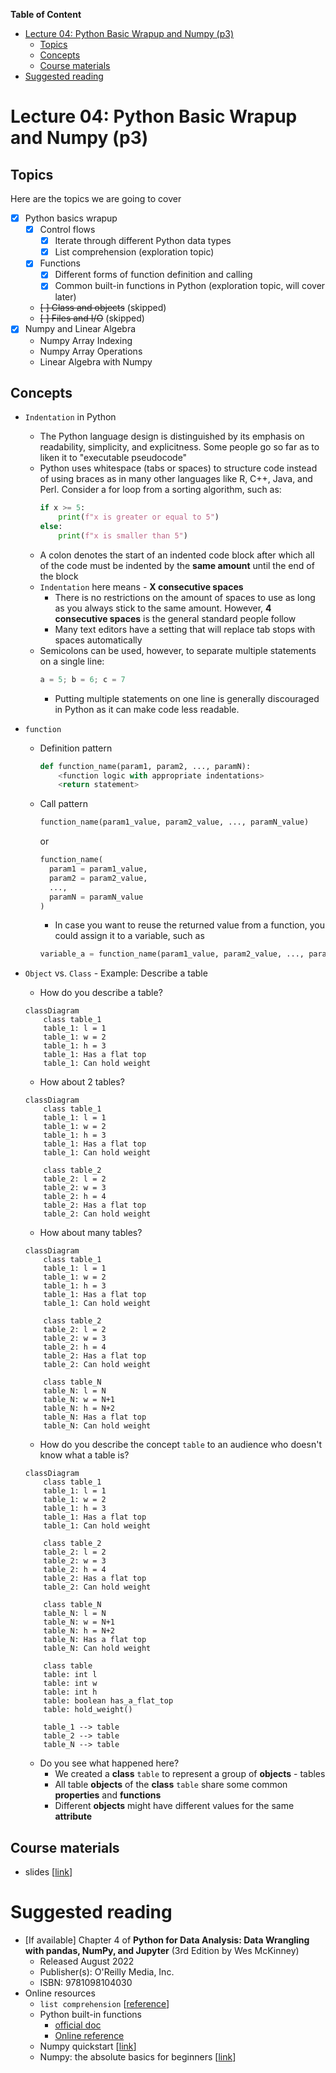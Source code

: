 **Table of Content**
- [Lecture 04: Python Basic Wrapup and Numpy (p3)](#lecture-04-python-basic-wrapup-and-numpy-p3)
  - [Topics](#topics)
  - [Concepts](#concepts)
  - [Course materials](#course-materials)
- [Suggested reading](#suggested-reading)

# Lecture 04: Python Basic Wrapup and Numpy (p3)

## Topics
Here are the topics we are going to cover
* [x] Python basics wrapup
  * [x] Control flows
      * [x] Iterate through different Python data types
      * [x] List comprehension (exploration topic)
  * [x] Functions
    * [x] Different forms of function definition and calling
    * [x] Common built-in functions in Python (exploration topic, will cover later)
  * ~~[ ] Class and objects~~ (skipped)
  * ~~[ ] Files and I/O~~ (skipped)
* [x] Numpy and Linear Algebra
  * Numpy Array Indexing
  * Numpy Array Operations
  * Linear Algebra with Numpy

## Concepts
* `Indentation` in Python
  * The Python language design is distinguished by its emphasis on readability, simplicity, and explicitness. Some people go so far as to liken it to "executable pseudocode"
  * Python uses whitespace (tabs or spaces) to structure code instead of using braces as in many other languages like R, C++, Java, and Perl. Consider a for loop from a sorting algorithm, such as:
      ```python
      if x >= 5:
          print(f"x is greater or equal to 5")
      else:
          print(f"x is smaller than 5")
      ```
  * A colon denotes the start of an indented code block after which all of the code must be indented by the **same amount** until the end of the block
  * `Indentation` here means - **X consecutive spaces**
    * There is no restrictions on the amount of spaces to use as long as you always stick to the same amount. However, **4 consecutive spaces** is the general standard people follow
    * Many text editors have a setting that will replace tab stops with spaces automatically
  * Semicolons can be used, however, to separate multiple statements on a single line:
      ```python
      a = 5; b = 6; c = 7
      ```
    * Putting multiple statements on one line is generally discouraged in Python as it can make code less readable.
* `function` 
  * Definition pattern
    ```python
    def function_name(param1, param2, ..., paramN):
        <function logic with appropriate indentations>
        <return statement>
    ```
  * Call pattern 
    ```python
    function_name(param1_value, param2_value, ..., paramN_value)
    ```
    or
    ```python
    function_name(
      param1 = param1_value, 
      param2 = param2_value, 
      ..., 
      paramN = paramN_value
    )
    ```
    * In case you want to reuse the returned value from a function, you could assign it to a variable, such as 
    ```python
    variable_a = function_name(param1_value, param2_value, ..., paramN_value)
    ```
* `Object` vs. `Class` - Example: Describe a table
  * How do you describe a table?
  ```mermaid
  classDiagram
      class table_1
      table_1: l = 1
      table_1: w = 2
      table_1: h = 3
      table_1: Has a flat top
      table_1: Can hold weight
  ```

  * How about 2 tables?
  ```mermaid
  classDiagram
      class table_1
      table_1: l = 1
      table_1: w = 2
      table_1: h = 3
      table_1: Has a flat top
      table_1: Can hold weight

      class table_2
      table_2: l = 2
      table_2: w = 3
      table_2: h = 4    
      table_2: Has a flat top
      table_2: Can hold weight
  ```

  * How about many tables?
  ```mermaid
  classDiagram
      class table_1
      table_1: l = 1
      table_1: w = 2
      table_1: h = 3
      table_1: Has a flat top
      table_1: Can hold weight

      class table_2
      table_2: l = 2
      table_2: w = 3
      table_2: h = 4
      table_2: Has a flat top
      table_2: Can hold weight

      class table_N
      table_N: l = N
      table_N: w = N+1
      table_N: h = N+2    
      table_N: Has a flat top
      table_N: Can hold weight
  ```

  * How do you describe the concept `table` to an audience who doesn't know what a table is?
  ```mermaid
  classDiagram
      class table_1
      table_1: l = 1
      table_1: w = 2
      table_1: h = 3
      table_1: Has a flat top
      table_1: Can hold weight

      class table_2
      table_2: l = 2
      table_2: w = 3
      table_2: h = 4
      table_2: Has a flat top
      table_2: Can hold weight

      class table_N
      table_N: l = N
      table_N: w = N+1
      table_N: h = N+2    
      table_N: Has a flat top
      table_N: Can hold weight

      class table
      table: int l
      table: int w
      table: int h
      table: boolean has_a_flat_top
      table: hold_weight()

      table_1 --> table
      table_2 --> table
      table_N --> table
  ```
  * Do you see what happened here?
    * We created a **class** `table` to represent a group of **objects** - tables
    * All table **objects** of the **class** `table` share some common **properties** and **functions**
    * Different **objects** might have different values for the same **attribute**

## Course materials
* slides [[link](https://docs.google.com/presentation/d/1jAWipDh-pWC9fwWJUXanqwU7RUOeYEg29_Rkp6bZldU/edit?usp=sharing)]

# Suggested reading
* [If available] Chapter 4 of **Python for Data Analysis: Data Wrangling with pandas, NumPy, and Jupyter** (3rd Edition by Wes McKinney)
  * Released August 2022
  * Publisher(s): O'Reilly Media, Inc.
  * ISBN: 9781098104030
* Online resources
  * `list comprehension` [[reference](https://www.w3schools.com/python/python_lists_comprehension.asp)]
  * Python built-in functions 
    * [official doc](https://docs.python.org/3/library/functions.html)
    * [Online reference](https://www.w3schools.com/python/python_ref_functions.asp)
  * Numpy quickstart [[link](https://numpy.org/doc/stable/user/quickstart.html)]
  * Numpy: the absolute basics for beginners [[link](https://numpy.org/doc/stable/user/absolute_beginners.html)]